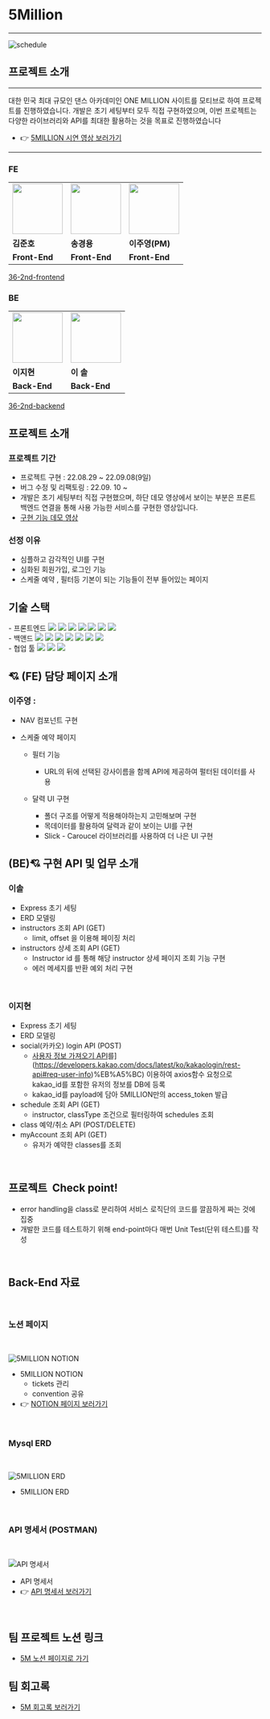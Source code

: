 # 5Million
--- 

![schedule](https://velog.velcdn.com/images/sharphand1/post/9bfab73f-d9d6-4d9d-b075-7b8ca8ef996c/image.png)

## 프로젝트 소개
---
대한 민국 최대 규모인 댄스 아카데미인 ONE MILLION 사이트를 모티브로 하여 프로젝트를 진행하였습니다.  개발은 초기 세팅부터 모두 직접 구현하였으며,  이번 프로젝트는 다양한 라이브러리와 API를 최대한 활용하는 것을 목표로 진행하였습니다
- &#128073; [5MILLION 시연 영상 보러가기](https://youtu.be/oFiMtcx96vc)

---

### FE
<table>
  <tr>
    <td>
      <a href="https://github.com/kimjuno97">
            <img src="https://ca.slack-edge.com/TH0U6FBTN-U03JHPL4GQJ-4d6154be5763-512" width="100px" />
        </a>
    </td>
    <td>
         <a href="https://github.com/strongsongky">
          	<img src="https://ca.slack-edge.com/TH0U6FBTN-U03JL5NKCHJ-192f4970c7ed-512" width="100px"/>
        </a>
    </td>
    <td>
      <a href="https://github.com/CodyMan0">
          	<img src="https://ca.slack-edge.com/TH0U6FBTN-U03JHMEQ02X-6cffc3092879-512" width="100px" />
        </a>
    </td>
  </tr>
  <tr>
    <td><b>김준호</b></td>
    <td><b>송경용</b></td>
    <td><b>이주영(PM)</b></td>
  </tr>
  <tr>
    <td><b>Front-End</b></td>
    <td><b>Front-End</b></td>
    <td><b>Front-End</b></td>
  </tr>
</table>

[36-2nd-frontend](https://github.com/wecode-bootcamp-korea/36-2nd-5MILLION-frontend)

### BE
<table>
  <tr>
    <td>
    	 <a href="https://github.com/LeeJ1Hyun">
          <img src="https://ca.slack-edge.com/TH0U6FBTN-U03JB5PFMML-843d4de54ab3-512" width="100px" />
        </a>
    </td>
    <td>
       <a href="https://github.com/isol78">
          <img src="https://ca.slack-edge.com/TH0U6FBTN-U03JJUNBB7G-cfc662a4b82c-512" width="100px" />
        </a>
    </td>
  </tr>
  <tr>
    <td><b>이지현</b></td>
    <td><b>이 솔</b></td>
  </tr>
  <tr>
    <td><b>Back-End</b></td>
    <td><b>Back-End</b></td>
  </tr>
</table>

[36-2nd-backend](https://github.com/wecode-bootcamp-korea/36-2nd-5MILLION-backend)


## 프로젝트 소개
### 프로젝트 기간

- 프로젝트 구현 : 22.08.29 ~ 22.09.08(9일)
- 버그 수정 및 리팩토링 : 22.09. 10 ~
- 개발은 초기 세팅부터 직접 구현했으며, 하단 데모 영상에서 보이는 부분은 프론트 백엔드 연결을 통해 사용 가능한 서비스를 구현한 영상입니다.
- [구현 기능 데모 영상]()

### 선정 이유
- 심플하고 감각적인 UI를 구현
- 심화된 회원가입, 로그인 기능
- 스케줄 예약 , 필터등 기본이 되는 기능들이 전부 들어있는 페이지



##  기술 스택
<div align=left>
- 프론트엔드 <img src="https://img.shields.io/badge/JavaScript-FFCA28?style=flat-square&logo=javascript&logoColor=white"/>
  <img src="https://img.shields.io/badge/React.js-58c3cc?style=flat-square&logo=React&logoColor=white"/>
  <img src="https://img.shields.io/badge/CRA-58c3cc?style=flat-square&logo=Create-React-App&logoColor=white"/>
  <img src="https://img.shields.io/badge/React Router Dom-gray?style=flat-square&logo=React-Router&logoColor=F6BB43"/>
  <img src="https://img.shields.io/badge/styled--components-DB7093?style=for-the-badge&logo=styled-components&logoColor=white"/>
  <img src="https://img.shields.io/badge/eslint-000066?style=flat-square&logo=eslint&logoColor=white"/>
  <img src="https://img.shields.io/badge/prettier-00CC00?style=flat-square&logo=eslint&logoColor=white"/>


<br>
- 백앤드 <img src="https://img.shields.io/badge/JavaScript-FFCA28?style=flat-square&logo=javascript&logoColor=white"/>
  <img src="https://img.shields.io/badge/Node.js-008000?style=flat-square&logo=Node.js&logoColor=white"/>
  <img src="https://img.shields.io/badge/Express-000080?style=flat-square&logo=Express&logoColor=white"/>
  <img src="https://img.shields.io/badge/ MySQL8.0-6441a5?style=flat-square&logo=MySQL&logoColor=white"/>
  <img src="https://img.shields.io/badge/Postman-F6BB43?style=flat-square&logo=Postman&logoColor=white"/>
  <img src="https://img.shields.io/badge/Bcrypt-F6BB43?style=flat-square&logo=Bcrypt&logoColor=white"/>
  <img src="https://img.shields.io/badge/JWT-F6BB43?style=flat-square&logo=JWT&logoColor=white"/>
<br>
 - 협업 툴 <img src="https://img.shields.io/badge/Notion-1c1c1c?style=flat-square&logo=Notion&logoColor=white"/> <img src="https://img.shields.io/badge/Slack-553830?style=flat-square&logo=Slack&logoColor=white"/> <img src="https://img.shields.io/badge/Gather-8B00F?style=flat-square&logo=Gather&logoColor=white"/>

</div>

## 💘 (FE) 담당 페이지 소개 
   
### 이주영 :
  
  - NAV 컴포넌트 구현

  - 스케줄 예약 페이지
  
    - 필터 기능
      - URL의 뒤에 선택된 강사이름을 함께 API에 제공하여 펄터된 데이터를 사용

    - 달력 UI 구현
      - 폴더 구조를 어떻게 적용해야하는지 고민해보며 구현
      - 목데이터를 활용하여 달력과 같이 보이는 UI를 구현
      - Slick - Caroucel 라이브러리를 사용하여 더 나은 UI 구현

  
 

## (BE)💘 구현 API 및 업무 소개

### 이솔
- Express 초기 세팅
- ERD 모델링
- instructors 조회 API (GET)
  - limit, offset 을 이용해 페이징 처리
- instructors 상세 조회 API (GET)
  - Instructor id 를 통해 해당 instructor 상세 페이지 조회 기능 구현
  - 에러 메세지를 반환 예외 처리 구현

<br/>

### 이지현
- Express 초기 세팅
- ERD 모델링
- social(카카오) login API (POST)
  - [사용자 정보 가져오기 API]([https://developers.kakao.com/docs/latest/ko/kakaologin/rest-api#req-user-info)를](https://developers.kakao.com/docs/latest/ko/kakaologin/rest-api#req-user-info)%EB%A5%BC) 이용하여 axios함수 요청으로 kakao_id를 포함한 유저의 정보를 DB에 등록
  - kakao_id를 payload에 담아 5MILLION만의 access_token 발급 
- schedule 조회 API (GET)
  - instructor, classType 조건으로 필터링하여 schedules 조회
- class 예약/취소 API (POST/DELETE)
- myAccount 조회 API (GET)
  - 유저가 예약한 classes를 조회

<br/>

## 프로젝트  Check point!

- error handling을 class로 분리하여 서비스 로직단의 코드를 깔끔하게 짜는 것에 집중  
- 개발한 코드를 테스트하기 위해 end-point마다 매번 Unit Test(단위 테스트)를 작성

<br/>

## Back-End 자료

<br/>

### 노션 페이지

<br/>

![5MILLION NOTION](https://velog.velcdn.com/images/nextlinehappy516/post/683606f8-d8e1-4316-85e5-5d3d8d7ca756/image.png)

- 5MILLION NOTION
  - tickets 관리
  - convention 공유  
- &#128073; [NOTION 페이지 보러가기](https://www.notion.so/5MILLION-44f8de800da145ecb6304292d14df0e1)

<br/>

### Mysql ERD

<br/>

![5MILLION ERD](https://velog.velcdn.com/images/nextlinehappy516/post/b1dc6961-8d32-483a-adaf-39baa9dcf28e/image.png)

- 5MILLION ERD

<br/>

### API 명세서 (POSTMAN)

<br/>

![API 명세서](https://velog.velcdn.com/images/nextlinehappy516/post/83ecbed7-32b8-4c68-bd02-49de5b4c68c1/image.png)

- API 명세서  
- &#128073; [API 명세서 보러가기](https://documenter.getpostman.com/view/22697866/VV4xuvL2#0cc2f620-598b-47bb-a228-a5636c2291d8)

<br/>


## 팀 프로젝트 노션 링크 
 - [5M 노션 페이지로 가기](https://wecode.notion.site/5MILLION-44f8de800da145ecb6304292d14df0e1)


## 팀 회고록 
- [5M 회고록 보러가기](https://wecode.notion.site/e50db6e5582843dba49c6d3aee6af41a)

